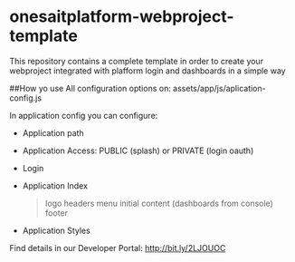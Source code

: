 # onesaitplatform-webproject-template
This repository contains a complete template in order to create your webproject integrated with plafform login and dashboards in a simple way

##How yo use
All configuration options on: assets/app/js/aplication-config.js

In application config you can configure:
- Application path
- Application Access: PUBLIC (splash) or PRIVATE (login oauth)
- Login
- Application Index
	> logo
	> headers
	> menu
	> initial content (dashboards from console)
	> footer

- Application Styles

Find details in our Developer Portal: http://bit.ly/2LJOUOC